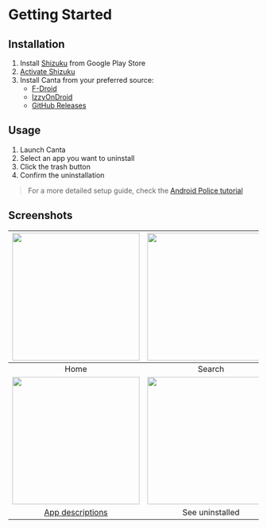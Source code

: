 # Getting Started

## Installation

1. Install [Shizuku](https://play.google.com/store/apps/details?id=moe.shizuku.privileged.api) from Google Play Store
2. [Activate Shizuku](https://shizuku.rikka.app/guide/setup/)
3. Install Canta from your preferred source:
   - [F-Droid](https://f-droid.org/en/packages/org.samo_lego.canta/)
   - [IzzyOnDroid](https://apt.izzysoft.de/fdroid/index/apk/org.samo_lego.canta)
   - [GitHub Releases](https://github.com/samolego/Canta/releases/latest/)

## Usage

1. Launch Canta
2. Select an app you want to uninstall
3. Click the trash button
4. Confirm the uninstallation

> For a more detailed setup guide, check the [Android Police tutorial](https://www.androidpolice.com/how-to-use-shizuku-for-adb-rootless-mods-on-any-android-device/)

## Screenshots


| <img width="256" src="public/en-US/images/phoneScreenshots/screenshot-main.png"> | <img width="256" src="public/en-US/images/phoneScreenshots/screenshot-search.png"> | <img width="256" src="public/en-US/images/phoneScreenshots/screenshot-uninstall-dialog.png"> |
|:---:|:---:|:---:|
| Home | Search | Uninstall |
| <img width="256" src="public/en-US/images/phoneScreenshots/screenshot-app-description.png"> | <img width="256" src="public/en-US/images/phoneScreenshots/screenshot-uninstalled-list.png"> |  |
| [App descriptions](https://github.com/Universal-Debloater-Alliance/universal-android-preinstalled-lists/) | See uninstalled |  |
